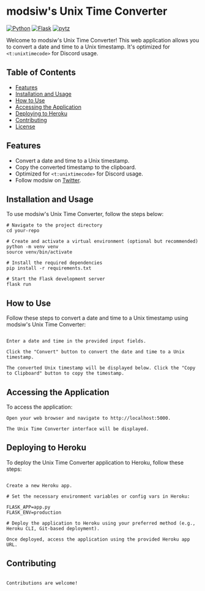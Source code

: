 # modsiw's Unix Time Converter


[![Python](https://img.shields.io/badge/Python-3.9-blue)](https://www.python.org/downloads/release/python-390/)
[![Flask](https://img.shields.io/badge/Flask-2.0.1-blue)](https://flask.palletsprojects.com/)
[![pytz](https://img.shields.io/badge/pytz-2021.3-blue)](https://pypi.org/project/pytz/)

Welcome to modsiw's Unix Time Converter! This web application allows you to convert a date and time to a Unix timestamp. It's optimized for `<t:unixtimecode>` for Discord usage.

## Table of Contents
- [Features](#features)
- [Installation and Usage](#installation-and-usage)
- [How to Use](#how-to-use)
- [Accessing the Application](#accessing-the-application)
- [Deploying to Heroku](#deploying-to-heroku)
- [Contributing](#contributing)
- [License](#license)

## Features
- Convert a date and time to a Unix timestamp.
- Copy the converted timestamp to the clipboard.
- Optimized for `<t:unixtimecode>` for Discord usage.
- Follow modsiw on [Twitter](https://twitter.com/itsmodsiw).

## Installation and Usage
To use modsiw's Unix Time Converter, follow the steps below:

```shell
# Navigate to the project directory
cd your-repo

# Create and activate a virtual environment (optional but recommended)
python -m venv venv
source venv/bin/activate

# Install the required dependencies
pip install -r requirements.txt

# Start the Flask development server
flask run
```

## How to Use
Follow these steps to convert a date and time to a Unix timestamp using modsiw's Unix Time Converter:
```shell

Enter a date and time in the provided input fields.

Click the "Convert" button to convert the date and time to a Unix timestamp.

The converted Unix timestamp will be displayed below. Click the "Copy to Clipboard" button to copy the timestamp.

```


## Accessing the Application
To access the application:

```shell
Open your web browser and navigate to http://localhost:5000.

The Unix Time Converter interface will be displayed.

```


## Deploying to Heroku
To deploy the Unix Time Converter application to Heroku, follow these steps:

```shell

Create a new Heroku app.

# Set the necessary environment variables or config vars in Heroku:

FLASK_APP=app.py
FLASK_ENV=production

# Deploy the application to Heroku using your preferred method (e.g., Heroku CLI, Git-based deployment).

Once deployed, access the application using the provided Heroku app URL.

```

## Contributing

```shell

Contributions are welcome! 
```
